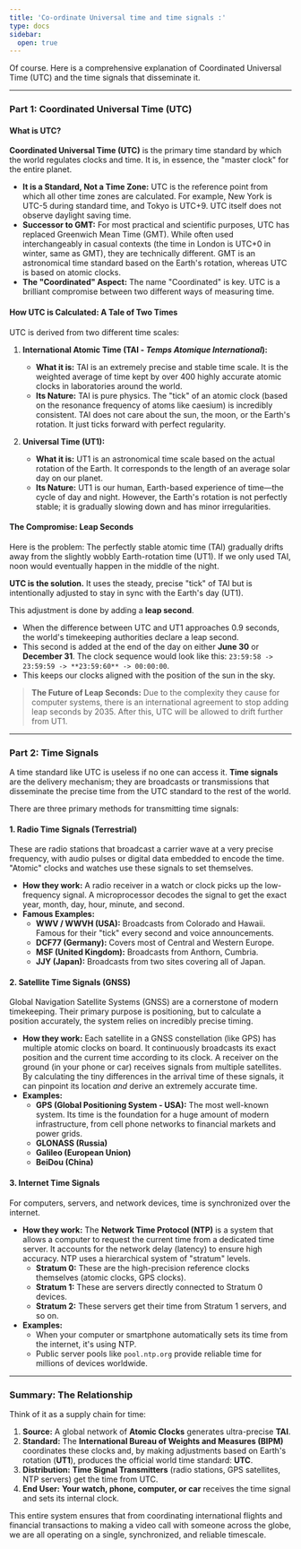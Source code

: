 ```yaml
---
title: 'Co-ordinate Universal time and time signals :'
type: docs
sidebar:
  open: true
---
```


Of course. Here is a comprehensive explanation of Coordinated Universal Time (UTC) and the time signals that disseminate it.

---

### **Part 1: Coordinated Universal Time (UTC)**

#### What is UTC?

**Coordinated Universal Time (UTC)** is the primary time standard by which the world regulates clocks and time. It is, in essence, the "master clock" for the entire planet.

*   **It is a Standard, Not a Time Zone:** UTC is the reference point from which all other time zones are calculated. For example, New York is UTC-5 during standard time, and Tokyo is UTC+9. UTC itself does not observe daylight saving time.
*   **Successor to GMT:** For most practical and scientific purposes, UTC has replaced Greenwich Mean Time (GMT). While often used interchangeably in casual contexts (the time in London is UTC+0 in winter, same as GMT), they are technically different. GMT is an astronomical time standard based on the Earth's rotation, whereas UTC is based on atomic clocks.
*   **The "Coordinated" Aspect:** The name "Coordinated" is key. UTC is a brilliant compromise between two different ways of measuring time.

#### How UTC is Calculated: A Tale of Two Times

UTC is derived from two different time scales:

1.  **International Atomic Time (TAI - *Temps Atomique International*):**
    *   **What it is:** TAI is an extremely precise and stable time scale. It is the weighted average of time kept by over 400 highly accurate atomic clocks in laboratories around the world.
    *   **Its Nature:** TAI is pure physics. The "tick" of an atomic clock (based on the resonance frequency of atoms like caesium) is incredibly consistent. TAI does not care about the sun, the moon, or the Earth's rotation. It just ticks forward with perfect regularity.

2.  **Universal Time (UT1):**
    *   **What it is:** UT1 is an astronomical time scale based on the actual rotation of the Earth. It corresponds to the length of an average solar day on our planet.
    *   **Its Nature:** UT1 is our human, Earth-based experience of time—the cycle of day and night. However, the Earth's rotation is not perfectly stable; it is gradually slowing down and has minor irregularities.

#### The Compromise: Leap Seconds

Here is the problem: The perfectly stable atomic time (TAI) gradually drifts away from the slightly wobbly Earth-rotation time (UT1). If we only used TAI, noon would eventually happen in the middle of the night.

**UTC is the solution.** It uses the steady, precise "tick" of TAI but is intentionally adjusted to stay in sync with the Earth's day (UT1).

This adjustment is done by adding a **leap second**.

*   When the difference between UTC and UT1 approaches 0.9 seconds, the world's timekeeping authorities declare a leap second.
*   This second is added at the end of the day on either **June 30** or **December 31**. The clock sequence would look like this: `23:59:58 -> 23:59:59 -> **23:59:60** -> 00:00:00`.
*   This keeps our clocks aligned with the position of the sun in the sky.

> **The Future of Leap Seconds:** Due to the complexity they cause for computer systems, there is an international agreement to stop adding leap seconds by 2035. After this, UTC will be allowed to drift further from UT1.

---

### **Part 2: Time Signals**

A time standard like UTC is useless if no one can access it. **Time signals** are the delivery mechanism; they are broadcasts or transmissions that disseminate the precise time from the UTC standard to the rest of the world.

There are three primary methods for transmitting time signals:

#### 1. Radio Time Signals (Terrestrial)

These are radio stations that broadcast a carrier wave at a very precise frequency, with audio pulses or digital data embedded to encode the time. "Atomic" clocks and watches use these signals to set themselves.

*   **How they work:** A radio receiver in a watch or clock picks up the low-frequency signal. A microprocessor decodes the signal to get the exact year, month, day, hour, minute, and second.
*   **Famous Examples:**
    *   **WWV / WWVH (USA):** Broadcasts from Colorado and Hawaii. Famous for their "tick" every second and voice announcements.
    *   **DCF77 (Germany):** Covers most of Central and Western Europe.
    *   **MSF (United Kingdom):** Broadcasts from Anthorn, Cumbria.
    *   **JJY (Japan):** Broadcasts from two sites covering all of Japan.

#### 2. Satellite Time Signals (GNSS)

Global Navigation Satellite Systems (GNSS) are a cornerstone of modern timekeeping. Their primary purpose is positioning, but to calculate a position accurately, the system relies on incredibly precise timing.

*   **How they work:** Each satellite in a GNSS constellation (like GPS) has multiple atomic clocks on board. It continuously broadcasts its exact position and the current time according to its clock. A receiver on the ground (in your phone or car) receives signals from multiple satellites. By calculating the tiny differences in the arrival time of these signals, it can pinpoint its location *and* derive an extremely accurate time.
*   **Examples:**
    *   **GPS (Global Positioning System - USA):** The most well-known system. Its time is the foundation for a huge amount of modern infrastructure, from cell phone networks to financial markets and power grids.
    *   **GLONASS (Russia)**
    *   **Galileo (European Union)**
    *   **BeiDou (China)**

#### 3. Internet Time Signals

For computers, servers, and network devices, time is synchronized over the internet.

*   **How they work:** The **Network Time Protocol (NTP)** is a system that allows a computer to request the current time from a dedicated time server. It accounts for the network delay (latency) to ensure high accuracy. NTP uses a hierarchical system of "stratum" levels.
    *   **Stratum 0:** These are the high-precision reference clocks themselves (atomic clocks, GPS clocks).
    *   **Stratum 1:** These are servers directly connected to Stratum 0 devices.
    *   **Stratum 2:** These servers get their time from Stratum 1 servers, and so on.
*   **Examples:**
    *   When your computer or smartphone automatically sets its time from the internet, it's using NTP.
    *   Public server pools like `pool.ntp.org` provide reliable time for millions of devices worldwide.

---

### **Summary: The Relationship**

Think of it as a supply chain for time:

1.  **Source:** A global network of **Atomic Clocks** generates ultra-precise **TAI**.
2.  **Standard:** The **International Bureau of Weights and Measures (BIPM)** coordinates these clocks and, by making adjustments based on Earth's rotation (**UT1**), produces the official world time standard: **UTC**.
3.  **Distribution:** **Time Signal Transmitters** (radio stations, GPS satellites, NTP servers) get the time from UTC.
4.  **End User:** **Your watch, phone, computer, or car** receives the time signal and sets its internal clock.

This entire system ensures that from coordinating international flights and financial transactions to making a video call with someone across the globe, we are all operating on a single, synchronized, and reliable timescale.